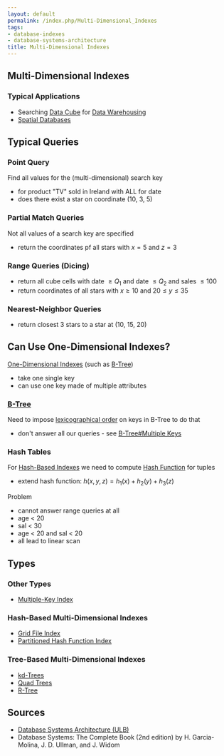 ```yaml
---
layout: default
permalink: /index.php/Multi-Dimensional_Indexes
tags:
- database-indexes
- database-systems-architecture
title: Multi-Dimensional Indexes
---
```

## Multi-Dimensional Indexes
### Typical Applications
- Searching [Data Cube](OLAP) for [Data Warehousing](Data_Warehousing)
- [Spatial Databases](Spatial_Databases)


## Typical Queries
### Point Query
Find all values for the (multi-dimensional) search key
- for product "TV" sold in Ireland with ALL for date
- does there exist a star on coordinate (10, 3, 5)

### Partial Match Queries
Not all values of a search key are specified
- return the coordinates pf all stars with $x=5$ and $z=3$

### Range Queries (Dicing)
- return all cube cells with date $\geqslant Q_1$ and date $\leqslant Q_2$ and sales $\leqslant 100$
- return coordinates of all stars with $x \geqslant 10$ and $20 \leqslant y \leqslant 35$

### Nearest-Neighbor Queries
- return closest 3 stars to a star at (10, 15, 20) 

## Can Use One-Dimensional Indexes?
[One-Dimensional Indexes](Indexing_(databases)#One-Dimensional_Indexes) (such as [B-Tree](B-Tree))
- take one single key
- can use one key made of multiple attributes 

### [B-Tree](B-Tree)
Need to impose [lexicographical order](B-Tree#Lexicographical_Order) on keys in B-Tree to do that
- don't answer all our queries - see [B-Tree#Multiple Keys](B-Tree#Multiple_Keys)

### Hash Tables
For [Hash-Based Indexes](Indexing_(databases)#Hash-Based_Indexes) we need to compute [Hash Function](Hash_Function) for tuples
- extend hash function: $h(x, y, z) = h_1(x) + h_2(y) + h_3(z)$

Problem 
- cannot answer range queries at all 
- age < 20
- sal < 30
- age < 20 and sal < 20
- all lead to linear scan


## Types
### Other Types
- [Multiple-Key Index](Multiple-Key_Index)

### Hash-Based Multi-Dimensional Indexes
- [Grid File Index](Grid_File_Index)
- [Partitioned Hash Function Index](Partitioned_Hash_Function_Index)

### Tree-Based Multi-Dimensional Indexes
- [kd-Trees](kd-Trees)
- [Quad Trees](Quad_Trees)
- [R-Tree](R-Tree)

## Sources
- [Database Systems Architecture (ULB)](Database_Systems_Architecture_(ULB))
- Database Systems: The Complete Book (2nd edition) by H. Garcia-Molina, J. D. Ullman, and J. Widom
